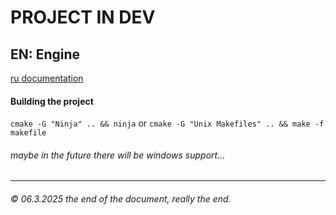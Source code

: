 # PROJECT IN DEV
## EN: Engine
[ru documentation](https://github.com/waflya-xleb/Engine/blob/master/RU-README.md)
#### Building the project
`cmake -G "Ninja" .. && ninja` or `cmake -G "Unix Makefiles" .. && make -f makefile`
###### maybe in the future there will be windows support...
___
###### © 06.3.2025 the end of the document, really the end.
